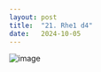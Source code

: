 ```yaml
---
layout: post
title:  "21. Rhe1 d4"
date:   2024-10-05
---
```


![image]({{site.url}}/assets/meetup_photos/2024-10-05.jpg)
